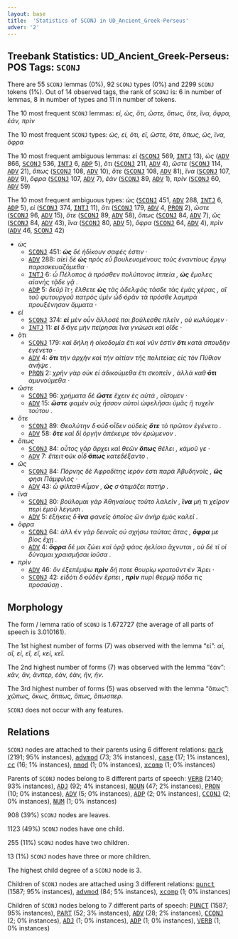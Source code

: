 ```yaml
---
layout: base
title:  'Statistics of SCONJ in UD_Ancient_Greek-Perseus'
udver: '2'
---
```


## Treebank Statistics: UD_Ancient_Greek-Perseus: POS Tags: `SCONJ`

There are 55 `SCONJ` lemmas (0%), 92 `SCONJ` types (0%) and 2299 `SCONJ` tokens (1%).
Out of 14 observed tags, the rank of `SCONJ` is: 6 in number of lemmas, 8 in number of types and 11 in number of tokens.

The 10 most frequent `SCONJ` lemmas: <em>εἰ, ὡς, ὅτι, ὥστε, ὅπως, ὅτε, ἵνα, ὄφρα, ἐάν, πρίν</em>

The 10 most frequent `SCONJ` types:  <em>ὡς, εἰ, ὅτι, εἴ, ὥστε, ὅτε, ὅπως, ὥς, ἵνα, ὄφρα</em>

The 10 most frequent ambiguous lemmas: <em>εἰ</em> (<tt><a href="grc_perseus-pos-SCONJ.html">SCONJ</a></tt> 569, <tt><a href="grc_perseus-pos-INTJ.html">INTJ</a></tt> 13), <em>ὡς</em> (<tt><a href="grc_perseus-pos-ADV.html">ADV</a></tt> 866, <tt><a href="grc_perseus-pos-SCONJ.html">SCONJ</a></tt> 536, <tt><a href="grc_perseus-pos-INTJ.html">INTJ</a></tt> 6, <tt><a href="grc_perseus-pos-ADP.html">ADP</a></tt> 5), <em>ὅτι</em> (<tt><a href="grc_perseus-pos-SCONJ.html">SCONJ</a></tt> 211, <tt><a href="grc_perseus-pos-ADV.html">ADV</a></tt> 4), <em>ὥστε</em> (<tt><a href="grc_perseus-pos-SCONJ.html">SCONJ</a></tt> 114, <tt><a href="grc_perseus-pos-ADV.html">ADV</a></tt> 21), <em>ὅπως</em> (<tt><a href="grc_perseus-pos-SCONJ.html">SCONJ</a></tt> 108, <tt><a href="grc_perseus-pos-ADV.html">ADV</a></tt> 10), <em>ὅτε</em> (<tt><a href="grc_perseus-pos-SCONJ.html">SCONJ</a></tt> 108, <tt><a href="grc_perseus-pos-ADV.html">ADV</a></tt> 81), <em>ἵνα</em> (<tt><a href="grc_perseus-pos-SCONJ.html">SCONJ</a></tt> 107, <tt><a href="grc_perseus-pos-ADV.html">ADV</a></tt> 9), <em>ὄφρα</em> (<tt><a href="grc_perseus-pos-SCONJ.html">SCONJ</a></tt> 107, <tt><a href="grc_perseus-pos-ADV.html">ADV</a></tt> 7), <em>ἐάν</em> (<tt><a href="grc_perseus-pos-SCONJ.html">SCONJ</a></tt> 89, <tt><a href="grc_perseus-pos-ADV.html">ADV</a></tt> 1), <em>πρίν</em> (<tt><a href="grc_perseus-pos-SCONJ.html">SCONJ</a></tt> 60, <tt><a href="grc_perseus-pos-ADV.html">ADV</a></tt> 59)

The 10 most frequent ambiguous types:  <em>ὡς</em> (<tt><a href="grc_perseus-pos-SCONJ.html">SCONJ</a></tt> 451, <tt><a href="grc_perseus-pos-ADV.html">ADV</a></tt> 288, <tt><a href="grc_perseus-pos-INTJ.html">INTJ</a></tt> 6, <tt><a href="grc_perseus-pos-ADP.html">ADP</a></tt> 5), <em>εἰ</em> (<tt><a href="grc_perseus-pos-SCONJ.html">SCONJ</a></tt> 374, <tt><a href="grc_perseus-pos-INTJ.html">INTJ</a></tt> 11), <em>ὅτι</em> (<tt><a href="grc_perseus-pos-SCONJ.html">SCONJ</a></tt> 179, <tt><a href="grc_perseus-pos-ADV.html">ADV</a></tt> 4, <tt><a href="grc_perseus-pos-PRON.html">PRON</a></tt> 2), <em>ὥστε</em> (<tt><a href="grc_perseus-pos-SCONJ.html">SCONJ</a></tt> 96, <tt><a href="grc_perseus-pos-ADV.html">ADV</a></tt> 15), <em>ὅτε</em> (<tt><a href="grc_perseus-pos-SCONJ.html">SCONJ</a></tt> 89, <tt><a href="grc_perseus-pos-ADV.html">ADV</a></tt> 58), <em>ὅπως</em> (<tt><a href="grc_perseus-pos-SCONJ.html">SCONJ</a></tt> 84, <tt><a href="grc_perseus-pos-ADV.html">ADV</a></tt> 7), <em>ὥς</em> (<tt><a href="grc_perseus-pos-SCONJ.html">SCONJ</a></tt> 84, <tt><a href="grc_perseus-pos-ADV.html">ADV</a></tt> 43), <em>ἵνα</em> (<tt><a href="grc_perseus-pos-SCONJ.html">SCONJ</a></tt> 80, <tt><a href="grc_perseus-pos-ADV.html">ADV</a></tt> 5), <em>ὄφρα</em> (<tt><a href="grc_perseus-pos-SCONJ.html">SCONJ</a></tt> 64, <tt><a href="grc_perseus-pos-ADV.html">ADV</a></tt> 4), <em>πρὶν</em> (<tt><a href="grc_perseus-pos-ADV.html">ADV</a></tt> 46, <tt><a href="grc_perseus-pos-SCONJ.html">SCONJ</a></tt> 42)


* <em>ὡς</em>
  * <tt><a href="grc_perseus-pos-SCONJ.html">SCONJ</a></tt> 451: <em><b>ὡς</b> δὲ ἠδίκουν σαφές ἐστιν ·</em>
  * <tt><a href="grc_perseus-pos-ADV.html">ADV</a></tt> 288: <em>αἰεὶ δὲ <b>ὡς</b> πρὸς εὖ βουλευομένους τοὺς ἐναντίους ἔργῳ παρασκευαζόμεθα ·</em>
  * <tt><a href="grc_perseus-pos-INTJ.html">INTJ</a></tt> 6: <em>ὦ Πέλοπος ἁ πρόσθεν πολύπονος ἱππεία , <b>ὡς</b> ἔμολες αἰανὴς τᾷδε γᾷ .</em>
  * <tt><a href="grc_perseus-pos-ADP.html">ADP</a></tt> 5: <em>δεῦῤ ἴτ̓ , ἔλθετε <b>ὡς</b> τὰς ἀδελφὰς τάσδε τὰς ἐμὰς χέρας , αἳ τοῦ φυτουργοῦ πατρὸς ὑμὶν ὧδ̓ ὁρᾶν τὰ πρόσθε λαμπρὰ προυξένησαν ὄμματα ·</em>
* <em>εἰ</em>
  * <tt><a href="grc_perseus-pos-SCONJ.html">SCONJ</a></tt> 374: <em><b>εἰ</b> μὲν οὖν ἄλλοσέ ποι βούλεσθε πλεῖν , οὐ κωλύομεν ·</em>
  * <tt><a href="grc_perseus-pos-INTJ.html">INTJ</a></tt> 11: <em><b>εἰ</b> δ̓ ἄγε μὴν πείρησαι ἵνα γνώωσι καὶ οἵδε ·</em>
* <em>ὅτι</em>
  * <tt><a href="grc_perseus-pos-SCONJ.html">SCONJ</a></tt> 179: <em>καὶ δήλη ἡ οἰκοδομία ἔτι καὶ νῦν ἐστὶν <b>ὅτι</b> κατὰ σπουδὴν ἐγένετο ·</em>
  * <tt><a href="grc_perseus-pos-ADV.html">ADV</a></tt> 4: <em><b>ὅτι</b> τὴν ἀρχὴν καὶ τὴν αἰτίαν τῆς πολιτείας εἰς τὸν Πύθιον ἀνῆψε .</em>
  * <tt><a href="grc_perseus-pos-PRON.html">PRON</a></tt> 2: <em>χρῆν γὰρ οὐκ εἰ ἀδικούμεθα ἔτι σκοπεῖν , ἀλλὰ καθ̓ <b>ὅτι</b> ἀμυνούμεθα ·</em>
* <em>ὥστε</em>
  * <tt><a href="grc_perseus-pos-SCONJ.html">SCONJ</a></tt> 96: <em>χρήματα δὲ <b>ὥστε</b> ἔχειν ἐς αὐτά , οἴσομεν ·</em>
  * <tt><a href="grc_perseus-pos-ADV.html">ADV</a></tt> 15: <em><b>ὥστε</b> φαμὲν οὐχ ἧσσον αὐτοὶ ὠφελῆσαι ὑμᾶς ἢ τυχεῖν τούτου .</em>
* <em>ὅτε</em>
  * <tt><a href="grc_perseus-pos-SCONJ.html">SCONJ</a></tt> 89: <em>Θεολύτην δ̓ οὐδ̓ οἶδεν οὐδεὶς <b>ὅτε</b> τὸ πρῶτον ἐγένετο .</em>
  * <tt><a href="grc_perseus-pos-ADV.html">ADV</a></tt> 58: <em><b>ὅτε</b> καὶ δἰ ὀργὴν ἀπέκειρε τὸν ἐρώμενον .</em>
* <em>ὅπως</em>
  * <tt><a href="grc_perseus-pos-SCONJ.html">SCONJ</a></tt> 84: <em>οὗτος γὰρ ἄρχει καὶ θεῶν <b>ὅπως</b> θέλει , κἀμοῦ γε ·</em>
  * <tt><a href="grc_perseus-pos-ADV.html">ADV</a></tt> 7: <em>ἔπειτ̓ οὐκ οἶδ̓ <b>ὅπως</b> κατεδέξαντο .</em>
* <em>ὥς</em>
  * <tt><a href="grc_perseus-pos-SCONJ.html">SCONJ</a></tt> 84: <em>Πόρνης δὲ Ἀφροδίτης ἱερόν ἐστι παρὰ Ἀβυδηνοῖς , <b>ὥς</b> φησι Πάμφιλος ·</em>
  * <tt><a href="grc_perseus-pos-ADV.html">ADV</a></tt> 43: <em>ὦ φίλταθ̓ Αἷμον , <b>ὥς</b> σ̓ ἀτιμάζει πατήρ .</em>
* <em>ἵνα</em>
  * <tt><a href="grc_perseus-pos-SCONJ.html">SCONJ</a></tt> 80: <em>βούλομαι γὰρ Ἀθηναίους τοῦτο λαλεῖν , <b>ἵνα</b> μή τι χεῖρον περὶ ἐμοῦ λέγωσι .</em>
  * <tt><a href="grc_perseus-pos-ADV.html">ADV</a></tt> 5: <em>ἐξήκεις δ̓ <b>ἵνα</b> φανεῖς ὁποῖος ὢν ἀνὴρ ἐμὸς καλεῖ .</em>
* <em>ὄφρα</em>
  * <tt><a href="grc_perseus-pos-SCONJ.html">SCONJ</a></tt> 64: <em>ἀλλ̓ ἐν γὰρ δεινοῖς οὐ σχήσω ταύτας ἄτας , <b>ὄφρα</b> με βίος ἔχῃ .</em>
  * <tt><a href="grc_perseus-pos-ADV.html">ADV</a></tt> 4: <em><b>ὄφρα</b> δέ μοι ζώει καὶ ὁρᾷ φάος ἠελίοιο ἄχνυται , οὐ δέ τί οἱ δύναμαι χραισμῆσαι ἰοῦσα .</em>
* <em>πρὶν</em>
  * <tt><a href="grc_perseus-pos-ADV.html">ADV</a></tt> 46: <em>ὃν ἐξεπέμψω <b>πρὶν</b> δή ποτε θουρίῳ κρατοῦντ̓ ἐν Ἄρει ·</em>
  * <tt><a href="grc_perseus-pos-SCONJ.html">SCONJ</a></tt> 42: <em>εἰδότι δ̓ οὐδὲν ἕρπει , <b>πρὶν</b> πυρὶ θερμῷ πόδα τις προσαύσῃ .</em>

## Morphology

The form / lemma ratio of `SCONJ` is 1.672727 (the average of all parts of speech is 3.010161).

The 1st highest number of forms (7) was observed with the lemma “εἰ”: <em>αἰ, αἴ, εἰ, εἲ, εἴ, κεἰ, κεἴ</em>.

The 2nd highest number of forms (7) was observed with the lemma “ἐάν”: <em>κἂν, ἂν, ἄνπερ, ἐάν, ἐὰν, ἢν, ἤν</em>.

The 3rd highest number of forms (5) was observed with the lemma “ὅπως”: <em>χὤπως, ὅκως, ὅππως, ὅπως, ὅπωσπερ</em>.

`SCONJ` does not occur with any features.


## Relations

`SCONJ` nodes are attached to their parents using 6 different relations: <tt><a href="grc_perseus-dep-mark.html">mark</a></tt> (2191; 95% instances), <tt><a href="grc_perseus-dep-advmod.html">advmod</a></tt> (73; 3% instances), <tt><a href="grc_perseus-dep-case.html">case</a></tt> (17; 1% instances), <tt><a href="grc_perseus-dep-cc.html">cc</a></tt> (16; 1% instances), <tt><a href="grc_perseus-dep-nmod.html">nmod</a></tt> (1; 0% instances), <tt><a href="grc_perseus-dep-xcomp.html">xcomp</a></tt> (1; 0% instances)

Parents of `SCONJ` nodes belong to 8 different parts of speech: <tt><a href="grc_perseus-pos-VERB.html">VERB</a></tt> (2140; 93% instances), <tt><a href="grc_perseus-pos-ADJ.html">ADJ</a></tt> (92; 4% instances), <tt><a href="grc_perseus-pos-NOUN.html">NOUN</a></tt> (47; 2% instances), <tt><a href="grc_perseus-pos-PRON.html">PRON</a></tt> (10; 0% instances), <tt><a href="grc_perseus-pos-ADV.html">ADV</a></tt> (5; 0% instances), <tt><a href="grc_perseus-pos-ADP.html">ADP</a></tt> (2; 0% instances), <tt><a href="grc_perseus-pos-CCONJ.html">CCONJ</a></tt> (2; 0% instances), <tt><a href="grc_perseus-pos-NUM.html">NUM</a></tt> (1; 0% instances)

908 (39%) `SCONJ` nodes are leaves.

1123 (49%) `SCONJ` nodes have one child.

255 (11%) `SCONJ` nodes have two children.

13 (1%) `SCONJ` nodes have three or more children.

The highest child degree of a `SCONJ` node is 3.

Children of `SCONJ` nodes are attached using 3 different relations: <tt><a href="grc_perseus-dep-punct.html">punct</a></tt> (1587; 95% instances), <tt><a href="grc_perseus-dep-advmod.html">advmod</a></tt> (84; 5% instances), <tt><a href="grc_perseus-dep-xcomp.html">xcomp</a></tt> (1; 0% instances)

Children of `SCONJ` nodes belong to 7 different parts of speech: <tt><a href="grc_perseus-pos-PUNCT.html">PUNCT</a></tt> (1587; 95% instances), <tt><a href="grc_perseus-pos-PART.html">PART</a></tt> (52; 3% instances), <tt><a href="grc_perseus-pos-ADV.html">ADV</a></tt> (28; 2% instances), <tt><a href="grc_perseus-pos-CCONJ.html">CCONJ</a></tt> (2; 0% instances), <tt><a href="grc_perseus-pos-ADJ.html">ADJ</a></tt> (1; 0% instances), <tt><a href="grc_perseus-pos-ADP.html">ADP</a></tt> (1; 0% instances), <tt><a href="grc_perseus-pos-VERB.html">VERB</a></tt> (1; 0% instances)


